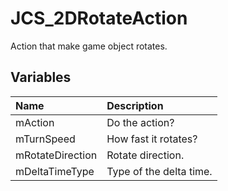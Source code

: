 # JCS_2DRotateAction

Action that make game object rotates.

## Variables

| Name             | Description             |
|:-----------------|:------------------------|
| mAction          | Do the action?          |
| mTurnSpeed       | How fast it rotates?    |
| mRotateDirection | Rotate direction.       |
| mDeltaTimeType   | Type of the delta time. |
